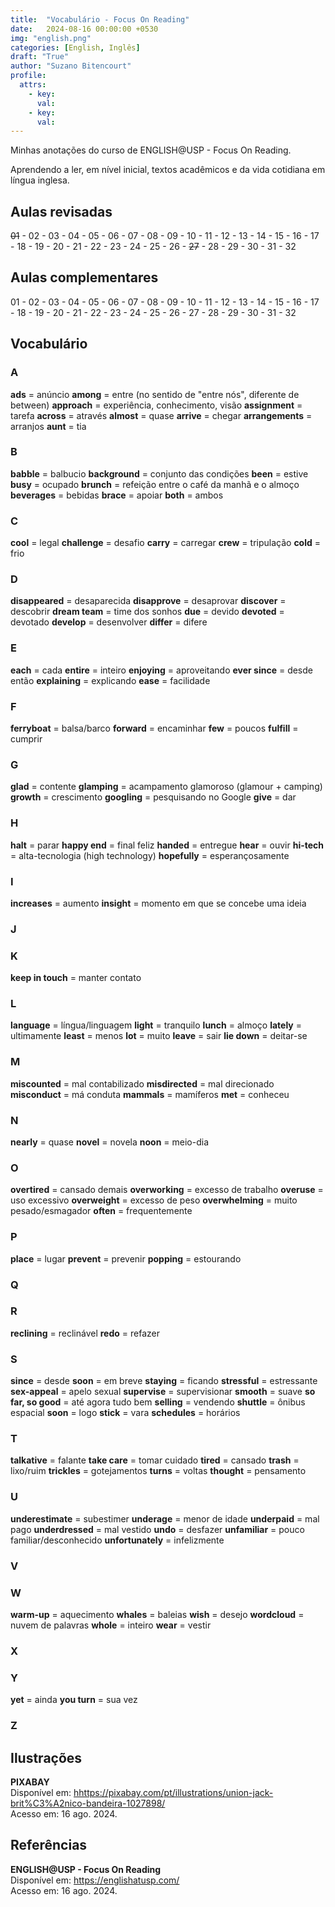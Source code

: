 ```yaml
---
title:  "Vocabulário - Focus On Reading"
date:   2024-08-16 00:00:00 +0530
img: "english.png"
categories: [English, Inglês]
draft: "True"
author: "Suzano Bitencourt"
profile:
  attrs:
    - key: 
      val: 
    - key: 
      val: 
---
```


Minhas anotações do curso de ENGLISH@USP - Focus On Reading.

<!--more-->

Aprendendo a ler, em nível inicial, textos acadêmicos e da vida cotidiana em língua inglesa.

## Aulas revisadas

~~01~~ - 02 - 03 - 04 - 05 - 06 - 07 - 08 - 09 - 10 - 11 - 12 - 13 - 14 - 15 - 16 - 17 - 18 - 19 - 20 - 21 - 22 - 23 - 24 - 25 - 26 - ~~27~~ - 28 - 29 - 30 - 31 - 32

## Aulas complementares

01 - 02 - 03 - 04 - 05 - 06 - 07 - 08 - 09 - 10 - 11 - 12 - 13 - 14 - 15 - 16 - 17 - 18 - 19 - 20 - 21 - 22 - 23 - 24 - 25 - 26 - 27 - 28 - 29 - 30 - 31 - 32

## Vocabulário

### A

**ads** = anúncio
**among** = entre (no sentido de "entre nós", diferente de between)
**approach** = experiência, conhecimento, visão
**assignment** = tarefa
**across** = através
**almost** = quase
**arrive** = chegar
**arrangements** = arranjos
**aunt** = tia

### B

**babble** = balbucio
**background** = conjunto das condições
**been** = estive
**busy** = ocupado
**brunch** = refeição entre o café da manhã e o almoço
**beverages** = bebidas
**brace** = apoiar
**both** = ambos

### C

**cool** = legal
**challenge** = desafio
**carry** = carregar
**crew** = tripulação
**cold** = frio

### D

**disappeared** = desaparecida
**disapprove** = desaprovar
**discover** = descobrir
**dream team** = time dos sonhos
**due** = devido
**devoted** = devotado
**develop** = desenvolver
**differ** = difere

### E

**each** =  cada
**entire** = inteiro
**enjoying** = aproveitando
**ever since** = desde então
**explaining** = explicando
**ease** = facilidade

### F

**ferryboat** = balsa/barco
**forward** = encaminhar
**few** = poucos
**fulfill** = cumprir

### G

**glad** = contente
**glamping** = acampamento glamoroso (glamour + camping)
**growth** = crescimento
**googling** = pesquisando no Google
**give** = dar

### H

**halt** = parar
**happy end** = final feliz
**handed** = entregue
**hear** = ouvir
**hi-tech** = alta-tecnologia (high technology)
**hopefully** = esperançosamente

### I

**increases** = aumento
**insight** = momento em que se concebe uma ideia

### J

### K

**keep in touch** = manter contato

### L

**language** = língua/linguagem
**light** = tranquilo
**lunch** = almoço
**lately** = ultimamente
**least** = menos
**lot** = muito
**leave** = sair
**lie down** = deitar-se

### M

**miscounted** =  mal contabilizado
**misdirected** = mal direcionado
**misconduct** = má conduta
**mammals** = mamíferos
**met** = conheceu

### N

**nearly** = quase
**novel** = novela
**noon** = meio-dia

### O

**overtired** = cansado demais
**overworking** = excesso de trabalho
**overuse** =  uso excessivo
**overweight** =  excesso de peso
**overwhelming** = muito pesado/esmagador
**often** = frequentemente

### P

**place** = lugar
**prevent** = prevenir
**popping** = estourando

### Q

### R

**reclining** = reclinável
**redo** = refazer

### S

**since** = desde
**soon** = em breve
**staying** = ficando
**stressful** = estressante
**sex-appeal** = apelo sexual
**supervise** = supervisionar
**smooth** = suave
**so far, so good** = até agora tudo bem
**selling** = vendendo
**shuttle** = ônibus espacial
**soon** = logo
**stick** = vara
**schedules** = horários

### T

**talkative** = falante
**take care** = tomar cuidado
**tired** = cansado
**trash** = lixo/ruim
**trickles** = gotejamentos
**turns** = voltas
**thought** = pensamento

### U

**underestimate** =  subestimer
**underage** = menor de idade
**underpaid** = mal pago
**underdressed** = mal vestido
**undo** = desfazer
**unfamiliar** = pouco familiar/desconhecido
**unfortunately** =  infelizmente

### V

### W

**warm-up** = aquecimento
**whales** = baleias
**wish** = desejo
**wordcloud** = nuvem de palavras
**whole** = inteiro
**wear** = vestir

### X

### Y

**yet** = ainda
**you turn** = sua vez

### Z

## Ilustrações

**PIXABAY**  
Disponível em: <hhttps://pixabay.com/pt/illustrations/union-jack-brit%C3%A2nico-bandeira-1027898/>  
Acesso em: 16 ago. 2024.

## Referências

**ENGLISH@USP - Focus On Reading**  
Disponível em: <https://englishatusp.com/>  
Acesso em: 16 ago. 2024.
